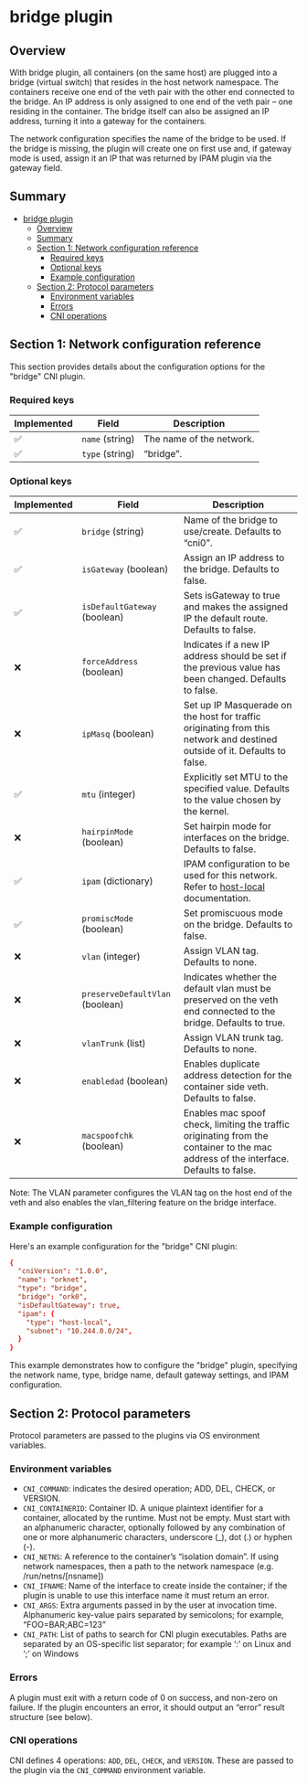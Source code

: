 # bridge plugin

## Overview

With bridge plugin, all containers (on the same host) are plugged into a bridge (virtual switch) that resides in the host network namespace. The containers receive one end of the veth pair with the other end connected to the bridge. An IP address is only assigned to one end of the veth pair – one residing in the container. The bridge itself can also be assigned an IP address, turning it into a gateway for the containers. 

The network configuration specifies the name of the bridge to be used. If the bridge is missing, the plugin will create one on first use and, if gateway mode is used, assign it an IP that was returned by IPAM plugin via the gateway field.

## Summary

- [bridge plugin](#bridge-plugin)
  - [Overview](#overview)
  - [Summary](#summary)
  - [Section 1: Network configuration reference](#section-1-network-configuration-reference)
    - [Required keys](#required-keys)
    - [Optional keys](#optional-keys)
    - [Example configuration](#example-configuration)
  - [Section 2: Protocol parameters](#section-2-protocol-parameters)
    - [Environment variables](#environment-variables)
    - [Errors](#errors)
    - [CNI operations](#cni-operations)


## Section 1: Network configuration reference

This section provides details about the configuration options for the "bridge" CNI plugin.

### Required keys

| Implemented | Field           | Description              |
| ----------- | --------------- | ------------------------ |
| ✅           | `name` (string) | The name of the network. |
| ✅           | `type` (string) | “bridge”.                |

### Optional keys

| Implemented | Field                           | Description                                                                                                                                                                |
| ----------- | ------------------------------- | -------------------------------------------------------------------------------------------------------------------------------------------------------------------------- |
| ✅           | `bridge` (string)               | Name of the bridge to use/create. Defaults to “cni0”.                                                                                                                      |
| ✅           | `isGateway` (boolean)           | Assign an IP address to the bridge. Defaults to false.                                                                                                                     |
| ✅           | `isDefaultGateway` (boolean)    | Sets isGateway to true and makes the assigned IP the default route. Defaults to false.                                                                                     |
| ❌           | `forceAddress` (boolean)        | Indicates if a new IP address should be set if the previous value has been changed. Defaults to false.                                                                     |
| ❌           | `ipMasq` (boolean)              | Set up IP Masquerade on the host for traffic originating from this network and destined outside of it. Defaults to false.                                                  |
| ✅           | `mtu` (integer)                 | Explicitly set MTU to the specified value. Defaults to the value chosen by the kernel.                                                                                     |
| ❌           | `hairpinMode` (boolean)         | Set hairpin mode for interfaces on the bridge. Defaults to false.                                                                                                          |
| ✅           | `ipam` (dictionary)             | IPAM configuration to be used for this network. Refer to [host-local](https://github.com/lapsus-ord/orka/blob/cni-impl/network/Documentation/host-local.md) documentation. |
| ✅           | `promiscMode` (boolean)         | Set promiscuous mode on the bridge. Defaults to false.                                                                                                                     |
| ❌           | `vlan` (integer)                | Assign VLAN tag. Defaults to none.                                                                                                                                         |
| ❌           | `preserveDefaultVlan` (boolean) | Indicates whether the default vlan must be preserved on the veth end connected to the bridge. Defaults to true.                                                            |
| ❌           | `vlanTrunk` (list)              | Assign VLAN trunk tag. Defaults to none.                                                                                                                                   |
| ❌           | `enabledad` (boolean)           | Enables duplicate address detection for the container side veth. Defaults to false.                                                                                        |
| ❌           | `macspoofchk` (boolean)         | Enables mac spoof check, limiting the traffic originating from the container to the mac address of the interface. Defaults to false.                                       |


Note: The VLAN parameter configures the VLAN tag on the host end of the veth and also enables the vlan_filtering feature on the bridge interface.

### Example configuration

Here's an example configuration for the "bridge" CNI plugin:

```conf
{
  "cniVersion": "1.0.0",
  "name": "orknet",
  "type": "bridge",
  "bridge": "ork0",
  "isDefaultGateway": true,
  "ipam": {
    "type": "host-local",
    "subnet": "10.244.0.0/24",
  }
}
```

This example demonstrates how to configure the "bridge" plugin, specifying the network name, type, bridge name, default gateway settings, and IPAM configuration.

## Section 2: Protocol parameters 

Protocol parameters are passed to the plugins via OS environment variables.

### Environment variables

- `CNI_COMMAND`: indicates the desired operation; ADD, DEL, CHECK, or VERSION.
- `CNI_CONTAINERID`: Container ID. A unique plaintext identifier for a container, allocated by the runtime. Must not be empty. Must start with an alphanumeric character, optionally followed by any combination of one or more alphanumeric characters, underscore (_), dot (.) or hyphen (-).
- `CNI_NETNS`: A reference to the container’s “isolation domain”. If using network namespaces, then a path to the network namespace (e.g. /run/netns/[nsname])
- `CNI_IFNAME`: Name of the interface to create inside the container; if the plugin is unable to use this interface name it must return an error.
- `CNI_ARGS`: Extra arguments passed in by the user at invocation time. Alphanumeric key-value pairs separated by semicolons; for example, “FOO=BAR;ABC=123”
- `CNI_PATH`: List of paths to search for CNI plugin executables. Paths are separated by an OS-specific list separator; for example ‘:’ on Linux and ‘;’ on Windows

### Errors

A plugin must exit with a return code of 0 on success, and non-zero on failure. If the plugin encounters an error, it should output an “error” result structure (see below).

### CNI operations

CNI defines 4 operations: `ADD`, `DEL`, `CHECK`, and `VERSION`. These are passed to the plugin via the `CNI_COMMAND` environment variable.